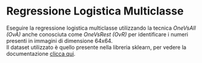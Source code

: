# Regressione Logistica Multiclasse

Eseguire la regressione logistica multiclasse utilizzando la tecnica *OneVsAll (OvA)* anche conosciuta come *OneVsRest (OvR)* per identificare i numeri presenti in immagini di dimensione 64x64.\
Il dataset utilizzato è quello presente nella libreria sklearn, per vedere la documentazione [clicca qui](https://scikit-learn.org/stable/modules/generated/sklearn.datasets.load_digits.html).
